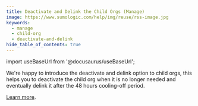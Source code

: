 ```yaml
---
title: Deactivate and Delink the Child Orgs (Manage)
image: https://www.sumologic.com/help/img/reuse/rss-image.jpg
keywords:
  - manage
  - child-org
  - deactivate-and-delink
hide_table_of_contents: true    
---
```


import useBaseUrl from '@docusaurus/useBaseUrl';

We're happy to introduce the deactivate and delink option to child orgs, this helps you to deactivate the child org when it is no longer needed and eventually delink it after the 48 hours cooling-off period.

[Learn more](/docs/manage/manage-subscription/create-and-manage-orgs/).
